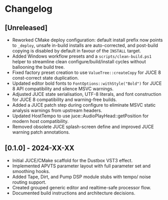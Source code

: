 # Changelog

## [Unreleased]
- Reworked CMake deploy configuration: default install prefix now points to `_deploy`, unsafe in-build installs are auto-corrected, and post-build copying is disabled by default in favour of the `INSTALL` target.
- Added Windows workflow presets and a `scripts/clean-build.ps1` helper to streamline clean configure/build/install cycles without ballooning the build tree.
- Fixed factory preset creation to use `ValueTree::createCopy` for JUCE 8 const-correct state duplication.
- Updated editor bold fonts to `FontOptions::withStyle("Bold")` for JUCE 8 API compatibility and silence MSVC warnings.
- Adjusted JUCE state serialisation, UTF-8 literals, and font construction for JUCE 8 compatibility and warning-free builds.
- Added a JUCE patch step during configure to eliminate MSVC static analysis warnings from upstream headers.
- Updated HostTempo to use juce::AudioPlayHead::getPosition for modern host compatibility.
- Removed obsolete JUCE splash-screen define and improved JUCE warning patch annotations.

## [0.1.0] - 2024-XX-XX
- Initial JUCE/CMake scaffold for the Dustbox VST3 effect.
- Implemented APVTS parameter layout with full parameter set and smoothing hooks.
- Added Tape, Dirt, and Pump DSP module stubs with tempo/ noise routing support.
- Created grouped generic editor and realtime-safe processor flow.
- Documented build instructions and architecture decisions.

